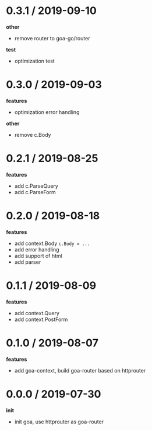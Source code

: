 0.3.1 / 2019-09-10
==================
**other**
  - remove router to goa-go/router

**test**
  - optimization test

0.3.0 / 2019-09-03
==================
**features**
  - optimization error handling

**other**
  - remove c.Body

0.2.1 / 2019-08-25
==================
**features**
  - add c.ParseQuery
  - add c.ParseForm

0.2.0 / 2019-08-18
==================

**features**
  - add context.Body `c.Body = ...`
  - add error handling
  - add support of html
  - add parser

0.1.1 / 2019-08-09
==================

**features**
  - add context.Query
  - add context.PostForm

0.1.0 / 2019-08-07
==================

**features**
  - add goa-context, build goa-router based on httprouter

0.0.0 / 2019-07-30
==================

**init**
  - init goa, use httprouter as goa-router
